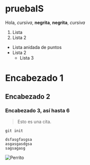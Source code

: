 # pruebaIS

Hola, *cursiva*, **negrita**, __negrita__, _cursiva_

1. Lista
2. Lista 2

* Lista anidada de puntos
* Lista 2
  * Lista 3

# Encabezado 1
## Encabezado 2
### Encabezado 3, así hasta 6

> Esto es una cita.

`git init`

~~~
dsfasgfasgsa
asgasgasdgsa
sagsagasg
~~~

![Perrito](https://www.recreoviral.com/wp-content/uploads/2014/11/boo.jpg)

